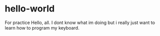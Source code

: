 # hello-world
For practice
Hello, all. I dont know what im doing but i really just want to learn how to program my keyboard.
